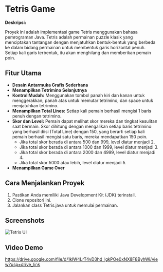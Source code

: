 # Tetris Game

**Deskripsi:**


Proyek ini adalah implementasi game Tetris menggunakan bahasa pemrograman Java. Tetris adalah permainan puzzle klasik yang menciptakan tantangan dengan menjatuhkan bentuk-bentuk yang berbeda ke dalam bidang permainan untuk membentuk garis horizontal penuh. Setiap kali garis terbentuk, itu akan menghilang dan memberikan pemain poin.

## Fitur Utama
- **Desain Antarmuka Grafis Sederhana**
- **Menampilkan Tetrimino Selanjutnya**
- **Kontrol Mudah:** Menggunakan tombol panah kiri dan kanan untuk menggerakkan, panah atas untuk memutar tetrimino, dan space untuk menjatuhkan tetrimino.
- **Menampilkan Total Lines:** Setiap kali pemain berhasil mengisi 1 baris penuh dengan tetrimino.
- **Skor dan Level:** Pemain dapat melihat skor mereka dan tingkat kesulitan saat bermain. Skor dihitung dengan mengalikan setiap baris tetrimino yang berhasil diisi (Total Line) dengan 150, yang berarti setiap kali pemain berhasil mengisi satu baris, mereka mendapatkan 150 poin.
  - Jika total skor berada di antara 500 dan 999, level diatur menjadi 2.
  - Jika total skor berada di antara 1000 dan 1999, level diatur menjadi 3.
  - Jika total skor berada di antara 2000 dan 4999, level diatur menjadi 4.
  - Jika total skor 5000 atau lebih, level diatur menjadi 5.
- **Menampilkan Game Over**

## Cara Menjalankan Proyek
1. Pastikan Anda memiliki Java Development Kit (JDK) terinstall.
2. Clone repositori ini.
3. Jalankan class Tetris.java untuk memulai permainan.

## Screenshots
![Tetris UI](https://github.com/fennyjong/Tetris_535210001_Fenny-Jong/assets/89572393/d7bfc785-eb03-44d6-8173-f21acfdae758)

## Video Demo

https://drive.google.com/file/d/1kIW4LrT4vD3hd_lgkPOe0xNX8F8ByhWi/view?usp=drive_link 

